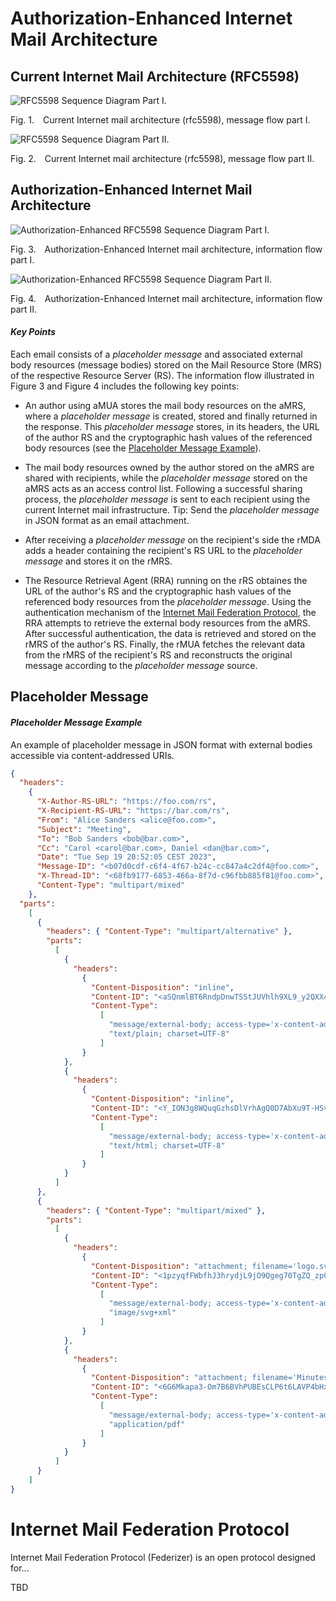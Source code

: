 # Authorization-Enhanced Internet Mail Architecture

## Current Internet Mail Architecture (RFC5598)

![RFC5598 Sequence Diagram Part I.](../docs/resources/rfc5598_sd_I.puml)
<p class="figure">
    Fig.&nbsp;1.&emsp;Current Internet mail architecture (rfc5598), message flow part I.
</p>

![RFC5598 Sequence Diagram Part II.](../docs/resources/rfc5598_sd_II.puml)
<p class="figure">
    Fig.&nbsp;2.&emsp;Current Internet mail architecture (rfc5598), message flow part II.
</p>

## Authorization-Enhanced Internet Mail Architecture

![Authorization-Enhanced RFC5598 Sequence Diagram Part I.](../docs/resources/authorization-enhanced_rfc5598_I_sd.puml)
<p class="figure">
    Fig.&nbsp;3.&emsp;Authorization-Enhanced Internet mail architecture, information flow part I.
</p>

![Authorization-Enhanced RFC5598 Sequence Diagram Part II.](../docs/resources/authorization-enhanced_rfc5598_II_sd.puml)
<p class="figure">
    Fig.&nbsp;4.&emsp;Authorization-Enhanced Internet mail architecture, information flow part II.
</p>

#### *Key Points*

Each email consists of a *placeholder message* and associated external body resources (message bodies) stored on the Mail Resource Store (MRS) of the respective Resource Server (RS). The information flow illustrated in Figure 3 and Figure 4 includes the following key points:

- An author using aMUA stores the mail body resources on the aMRS, where a *placeholder message* is created, stored and finally returned in the response. This *placeholder message* stores, in its headers, the URL of the author RS and the cryptographic hash values of the referenced body resources (see the [Placeholder Message Example](#placeholder-message-example)).

- The mail body resources owned by the author stored on the aMRS are shared with recipients, while the *placeholder message* stored on the aMRS acts as an access control list. Following a successful sharing process, the *placeholder message* is sent to each recipient using the current Internet mail infrastructure. Tip: Send the *placeholder message* in JSON format as an email attachment.

- After receiving a *placeholder message* on the recipient's side the rMDA adds a header containing the recipient's RS URL to the *placeholder message* and stores it on the rMRS.

- The Resource Retrieval Agent (RRA) running on the rRS obtaines the URL of the author's RS and the cryptographic hash values of the referenced body resources from the *placeholder message*. Using the authentication mechanism of the [Internet Mail Federation Protocol](#internet-mail-federation-protocol), the RRA attempts to retrieve the external body resources from the aMRS. After successful authentication, the data is retrieved and stored on the rMRS of the author's RS. Finally, the rMUA fetches the relevant data from the rMRS of the recipient's RS and reconstructs the original message according to the *placeholder message* source.

## Placeholder Message

#### *Placeholder Message Example*

An example of placeholder message in JSON format with external bodies accessible via content-addressed URIs.

```json
{
  "headers":
    {
      "X-Author-RS-URL": "https://foo.com/rs",
      "X-Recipient-RS-URL": "https://bar.com/rs",
      "From": "Alice Sanders <alice@foo.com>",
      "Subject": "Meeting",
      "To": "Bob Sanders <bob@bar.com>",
      "Cc": "Carol <carol@bar.com>, Daniel <dan@bar.com>",
      "Date": "Tue Sep 19 20:52:05 CEST 2023",
      "Message-ID": "<b07d0cdf-c6f4-4f67-b24c-cc847a4c2df4@foo.com>",
      "X-Thread-ID": "<68fb9177-6853-466a-8f7d-c96fbb885f81@foo.com>",
      "Content-Type": "multipart/mixed"
    },
  "parts":
    [
      {
        "headers": { "Content-Type": "multipart/alternative" },
        "parts":
          [
            {
              "headers":
                {
                  "Content-Disposition": "inline",
                  "Content-ID": "<aSQnmlBT6RndpDnwTSStJUVhlh9XL9_y2QXX42NhKuI>",
                  "Content-Type":
                    [
                      "message/external-body; access-type='x-content-addressed-uri'; hash-algorithm='sha256'; size='42'",
                      "text/plain; charset=UTF-8"
                    ]
                }
            },
            {
              "headers":
                {
                  "Content-Disposition": "inline",
                  "Content-ID": "<Y_ION3g8WQuqGzhsDlVrhAgQ0D7AbXu9T-HSv3w--zY>",
                  "Content-Type":
                    [
                      "message/external-body; access-type='x-content-addressed-uri'; hash-algorithm='sha256'; size='109'",
                      "text/html; charset=UTF-8"
                    ]
                }
            }
          ]
      },
      {
        "headers": { "Content-Type": "multipart/mixed" },
        "parts":
          [
            {
              "headers":
                {
                  "Content-Disposition": "attachment; filename='logo.svg'",
                  "Content-ID": "<1pzyqfFWbfhJ3hrydjL9jO9Qgeg70TgZQ_zpOkt4HOU>",
                  "Content-Type":
                    [
                      "message/external-body; access-type='x-content-addressed-uri'; hash-algorithm='sha256'; size='52247'",
                      "image/svg+xml"
                    ]
                }
            },
            {
              "headers":
                {
                  "Content-Disposition": "attachment; filename='Minutes.pdf'",
                  "Content-ID": "<6G6Mkapa3-Om7B6BVhPUBEsCLP6t6LAVP4bHxhQF5nc>",
                  "Content-Type":
                    [
                      "message/external-body; access-type='x-content-addressed-uri'; hash-algorithm='sha256'; size='153403'",
                      "application/pdf"
                    ]
                }
            }
          ]
      }
    ]
}
```

# Internet Mail Federation Protocol

Internet Mail Federation Protocol (Federizer) is an open protocol designed for...

TBD

